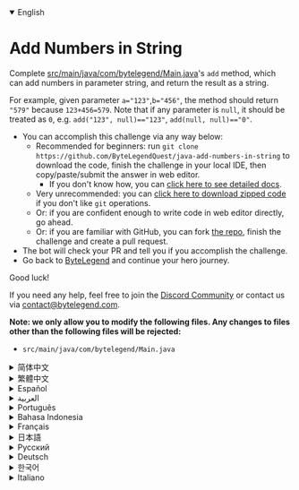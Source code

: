 <details open='true'>
<summary>English</summary>

# Add Numbers in String

Complete [src/main/java/com/bytelegend/Main.java](https://github.com/ByteLegendQuest/java-add-numbers-in-string/blob/main/src/main/java/com/bytelegend/Main.java)'s `add` method, which can add numbers in parameter string,
and return the result as a string.

For example, given parameter `a="123"`,`b="456"`, the method should return `"579"` because `123+456=579`.
Note that if any parameter is `null`, it should be treated as `0`, e.g. `add("123", null)=="123"`, `add(null, null)=="0"`.

- You can accomplish this challenge via any way below:
  - Recommended for beginners: run `git clone https://github.com/ByteLegendQuest/java-add-numbers-in-string` to download the code,
    finish the challenge in your local IDE, then copy/paste/submit the answer in web editor.
    - If you don't know how, you can [click here to see detailed docs](https://github.com/ByteLegendQuest/java-add-numbers-in-string/blob/main/docs/en/clone-and-import.md).
  - Very unrecommended: you can [click here to download zipped code](https://codeload.github.com/ByteLegendQuest/java-add-numbers-in-string/zip/refs/heads/main) if you don't like `git` operations.
  - Or: if you are confident enough to write code in web editor directly, go ahead.
  - Or: if you are familiar with GitHub, you can fork [the repo](https://github.com/ByteLegendQuest/java-add-numbers-in-string), finish the challenge and create a pull request.
- The bot will check your PR and tell you if you accomplish the challenge.
- Go back to [ByteLegend](https://bytelegend.com) and continue your hero journey.

Good luck!

If you need any help, feel free to join the [Discord Community](https://discord.gg/35RreUUGWt) or contact us via [contact@bytelegend.com](mailto:contact@bytelegend.com).

**Note: we only allow you to modify the following files.
Any changes to files other than the following files will be rejected:**

- `src/main/java/com/bytelegend/Main.java`
</details>
<details>
<summary>简体中文</summary>

# 将字符串中的数字相加

实现[src/main/java/com/bytelegend/Main.java](https://github.com/ByteLegendQuest/java-add-numbers-in-string/blob/main/src/main/java/com/bytelegend/Main.java)中的`add`方法，使之能将参数字符串中的数字相加后返回。
例如，给定`a="123"`,`b="456"`，返回`"579"`，因为`123+456=579`
注意，若参数为`null`，则当作`0`处理，即`add("123", null)=="123"`, `add(null, null)=="0"`。

- 你可以使用以下任意一种方法完成挑战：
  - 初学者推荐：运行`git clone https://git.bytelegend.com/ByteLegendQuest/java-add-numbers-in-string`将代码下载到本地，在本地使用IDE调试完成后复制到网页编辑器里提交。
    - 如果你不知道怎么做，可以点击[这里查看详细文档](https://github.com/ByteLegendQuest/java-add-numbers-in-string/blob/main/docs/zh_hans/clone-and-import.md)。
  - 非常不推荐：如果你实在不喜欢`git`命令行操作，你可以[点击这里直接下载打包好的代码](https://ghcodeload.bytelegend.com/ByteLegendQuest/java-add-numbers-in-string/zip/refs/heads/main)。
  - 或者：如果你非常自信不需要下载代码到本地调试，可以使用网页编辑器直接提交。
  - 或者：如果你对GitHub非常熟悉，你可以fork[这个仓库](https://github.com/ByteLegendQuest/java-add-numbers-in-string)、完成挑战后，创建一个Pull Request。
- 机器人将会检查你的答案，告诉你你是否通过了挑战。
- 回到[字节传说](https://bytelegend.com)，然后继续你的英雄旅程。

祝你好运！

如果你需要任何帮助，欢迎加入官方玩家QQ群（在[首页](https://bytelegend.com)右下角的`联系 & 关于`菜单里可以找到入群方式）或者[Discord社区](https://discord.gg/PvmqK3hF)，或email至[contact@bytelegend.com](mailto:contact@bytelegend.com)。

**注意：我们只允许您修改以下文件，任何对其他文件的修改都会被拒绝：**

- `src/main/java/com/bytelegend/Main.java`
</details>
<details>
<summary>繁體中文</summary>

<h1>在字符串中添加數字</h1><p>完成<a href="https://github.com/ByteLegendQuest/java-add-numbers-in-string/blob/main/src/main/java/com/bytelegend/Main.java" target="_blank">src/main/java/com/bytelegend/Main.java</a>的<code class="notranslate">add</code>方法，可以在參數字符串中添加數字，並將結果作為字符串返回。</p><p>例如，給定參數<code class="notranslate">a=&quot;123&quot;</code> , <code class="notranslate">b=&quot;456&quot;</code> ，該方法應該返回<code class="notranslate">&quot;579&quot;</code>因為<code class="notranslate">123+456=579</code> 。請注意，如果任何參數為<code class="notranslate">null</code> ，則應將其視為<code class="notranslate">0</code> ，例如<code class="notranslate">add(&quot;123&quot;, null)==&quot;123&quot;</code> ， <code class="notranslate">add(null, null)==&quot;0&quot;</code> 。</p><ul><li>您可以通過以下任何方式完成此挑戰：<ul><li>推薦給初學者：運行<code class="notranslate">git clone https://github.com/ByteLegendQuest/java-add-numbers-in-string</code>下載代碼，在本地 IDE 中完成挑戰，然後在網頁編輯器中復制/粘貼/提交答案.<ul><li>如果您不知道如何操作，可以<a href="https://github.com/ByteLegendQuest/java-add-numbers-in-string/blob/main/docs/en/clone-and-import.md" target="_blank">單擊此處查看詳細文檔</a>。</li></ul></li><li>非常不推薦：如果你不喜歡<code class="notranslate">git</code>操作，可以<a href="https://codeload.github.com/ByteLegendQuest/java-add-numbers-in-string/zip/refs/heads/main" target="_blank">點擊這裡下載壓縮代碼</a>。</li><li>或者：如果您有足夠的信心直接在 Web 編輯器中編寫代碼，請繼續。</li><li>或者：如果你熟悉 GitHub，你可以 fork<a href="https://github.com/ByteLegendQuest/java-add-numbers-in-string" target="_blank">倉庫</a>，完成挑戰並創建一個拉取請求。</li></ul></li><li>機器人會檢查你的 PR 並告訴你是否完成了挑戰。</li><li>回到<a href="https://bytelegend.com" target="_blank">ByteLegend</a>繼續你的英雄之旅。</li></ul><p>祝你好運！</p><p>如果您需要任何幫助，請隨時加入<a href="https://discord.gg/35RreUUGWt" target="_blank">Discord 社區</a>或通過<a href="mailto:contact@bytelegend.com" target="_blank">contact@bytelegend.com</a>聯繫我們。</p><p><strong>注意：我們只允許您修改以下文件。對以下文件以外的文件的任何更改都將被拒絕：</strong></p><ul><li> <code class="notranslate">src/main/java/com/bytelegend/Main.java</code></li></ul></details>
<details>
<summary>Español</summary>

<h1>Agregar números en cadena</h1><p> Complete el método <code class="notranslate">add</code> de <a href="https://github.com/ByteLegendQuest/java-add-numbers-in-string/blob/main/src/main/java/com/bytelegend/Main.java" target="_blank">src/main/java/com/bytelegend/Main.java</a> , que puede agregar números en la cadena de parámetros y devolver el resultado como una cadena.</p><p> Por ejemplo, dado el parámetro <code class="notranslate">a=&quot;123&quot;</code> , <code class="notranslate">b=&quot;456&quot;</code> , el método debería devolver <code class="notranslate">&quot;579&quot;</code> porque <code class="notranslate">123+456=579</code> . Tenga en cuenta que si algún parámetro es <code class="notranslate">null</code> , debe tratarse como <code class="notranslate">0</code> , por ejemplo, <code class="notranslate">add(&quot;123&quot;, null)==&quot;123&quot;</code> , <code class="notranslate">add(null, null)==&quot;0&quot;</code> .</p><ul><li> Puede lograr este desafío de cualquier manera a continuación:<ul><li> Recomendado para principiantes: ejecute <code class="notranslate">git clone https://github.com/ByteLegendQuest/java-add-numbers-in-string</code> para descargar el código, finalice el desafío en su IDE local, luego copie/pegue/envíe la respuesta en el editor web .<ul><li> Si no sabe cómo hacerlo, puede <a href="https://github.com/ByteLegendQuest/java-add-numbers-in-string/blob/main/docs/en/clone-and-import.md" target="_blank">hacer clic aquí para ver los documentos detallados</a> .</li></ul></li><li> Muy poco recomendado: puede <a href="https://codeload.github.com/ByteLegendQuest/java-add-numbers-in-string/zip/refs/heads/main" target="_blank">hacer clic aquí para descargar el código comprimido</a> si no le gustan las operaciones de <code class="notranslate">git</code> .</li><li> O: si tiene la confianza suficiente para escribir código en el editor web directamente, adelante.</li><li> O: si está familiarizado con GitHub, puede bifurcar <a href="https://github.com/ByteLegendQuest/java-add-numbers-in-string" target="_blank">el repositorio</a> , finalizar el desafío y crear una solicitud de extracción.</li></ul></li><li> El bot verificará tu PR y te dirá si logras el desafío.</li><li> Regrese a <a href="https://bytelegend.com" target="_blank">ByteLegend</a> y continúe su viaje de héroe.</li></ul><p> ¡Buena suerte!</p><p> Si necesita ayuda, no dude en unirse a la <a href="https://discord.gg/35RreUUGWt" target="_blank">comunidad de Discord</a> o contáctenos a través de <a href="mailto:contact@bytelegend.com" target="_blank">contact@bytelegend.com</a> .</p><p> <strong>Nota: solo le permitimos modificar los siguientes archivos. Cualquier cambio en los archivos que no sean los siguientes archivos será rechazado:</strong></p><ul><li> <code class="notranslate">src/main/java/com/bytelegend/Main.java</code></li></ul></details>
<details>
<summary>العربية</summary>

<h1 style=";text-align:right;direction:rtl">أضف أرقامًا في سلسلة</h1><p style=";text-align:right;direction:rtl"> أكمل <a href="https://github.com/ByteLegendQuest/java-add-numbers-in-string/blob/main/src/main/java/com/bytelegend/Main.java" target="_blank">src / main / java / com / bytelegend / Main.java</a> طريقة <code class="notranslate">add</code> ، والتي يمكنها إضافة أرقام في سلسلة المعلمات ، وإرجاع النتيجة كسلسلة.</p><p style=";text-align:right;direction:rtl"> على سبيل المثال ، معطى المعلمة <code class="notranslate">a=&quot;123&quot;</code> ، <code class="notranslate">b=&quot;456&quot;</code> ، يجب أن تُرجع الطريقة <code class="notranslate">&quot;579&quot;</code> لأن <code class="notranslate">123+456=579</code> . لاحظ أنه إذا كانت أي معلمة <code class="notranslate">null</code> ، فيجب معاملتها على أنها <code class="notranslate">0</code> ، على سبيل المثال <code class="notranslate">add(&quot;123&quot;, null)==&quot;123&quot;</code> ، <code class="notranslate">add(null, null)==&quot;0&quot;</code> .</p><ul style=";text-align:right;direction:rtl"><li style=";text-align:right;direction:rtl"> يمكنك إنجاز هذا التحدي بأي طريقة أدناه:<ul style=";text-align:right;direction:rtl"><li style=";text-align:right;direction:rtl"> موصى به للمبتدئين: قم بتشغيل <code class="notranslate">git clone https://github.com/ByteLegendQuest/java-add-numbers-in-string</code> لتنزيل الكود ، وإنهاء التحدي في IDE المحلي الخاص بك ، ثم نسخ / لصق / إرسال الإجابة في محرر الويب .<ul style=";text-align:right;direction:rtl"><li style=";text-align:right;direction:rtl"> إذا كنت لا تعرف كيف يمكنك <a href="https://github.com/ByteLegendQuest/java-add-numbers-in-string/blob/main/docs/en/clone-and-import.md" target="_blank">النقر هنا لمشاهدة المستندات التفصيلية</a> .</li></ul></li><li style=";text-align:right;direction:rtl"> غير موصى به على الإطلاق: يمكنك <a href="https://codeload.github.com/ByteLegendQuest/java-add-numbers-in-string/zip/refs/heads/main" target="_blank">النقر هنا لتنزيل رمز مضغوط</a> إذا كنت لا تحب عمليات <code class="notranslate">git</code> .</li><li style=";text-align:right;direction:rtl"> أو: إذا كنت واثقًا بدرجة كافية لكتابة التعليمات البرمجية في محرر الويب مباشرةً ، فابدأ.</li><li style=";text-align:right;direction:rtl"> أو: إذا كنت معتادًا على GitHub ، فيمكنك تفرع <a href="https://github.com/ByteLegendQuest/java-add-numbers-in-string" target="_blank">الريبو</a> وإنهاء التحدي وإنشاء طلب سحب.</li></ul></li><li style=";text-align:right;direction:rtl"> سيتحقق الروبوت من العلاقات العامة الخاصة بك ويخبرك إذا أنجزت التحدي.</li><li style=";text-align:right;direction:rtl"> ارجع إلى <a href="https://bytelegend.com" target="_blank">ByteLegend وتابع</a> رحلة بطلك.</li></ul><p style=";text-align:right;direction:rtl"> حظ سعيد!</p><p style=";text-align:right;direction:rtl"> إذا كنت بحاجة إلى أي مساعدة ، فلا تتردد في الانضمام إلى <a href="https://discord.gg/35RreUUGWt" target="_blank">مجتمع Discord</a> أو الاتصال بنا عبر <a href="mailto:contact@bytelegend.com" target="_blank">contact@bytelegend.com</a> .</p><p style=";text-align:right;direction:rtl"> <strong>ملاحظة: نسمح لك فقط بتعديل الملفات التالية. سيتم رفض أي تغييرات يتم إجراؤها على الملفات بخلاف الملفات التالية:</strong></p><ul style=";text-align:right;direction:rtl"><li style=";text-align:right;direction:rtl"> <code class="notranslate">src/main/java/com/bytelegend/Main.java</code></li></ul></details>
<details>
<summary>Português</summary>

<h1>Adicionar números na string</h1><p> Complete o método <code class="notranslate">add</code> de <a href="https://github.com/ByteLegendQuest/java-add-numbers-in-string/blob/main/src/main/java/com/bytelegend/Main.java" target="_blank">src/main/java/com/bytelegend/Main.java</a> , que pode adicionar números na string de parâmetro e retornar o resultado como uma string.</p><p> Por exemplo, dado o parâmetro <code class="notranslate">a=&quot;123&quot;</code> , <code class="notranslate">b=&quot;456&quot;</code> , o método deve retornar <code class="notranslate">&quot;579&quot;</code> porque <code class="notranslate">123+456=579</code> . Observe que se algum parâmetro for <code class="notranslate">null</code> , ele deve ser tratado como <code class="notranslate">0</code> , por exemplo, <code class="notranslate">add(&quot;123&quot;, null)==&quot;123&quot;</code> , <code class="notranslate">add(null, null)==&quot;0&quot;</code> .</p><ul><li> Você pode realizar este desafio de qualquer maneira abaixo:<ul><li> Recomendado para iniciantes: execute <code class="notranslate">git clone https://github.com/ByteLegendQuest/java-add-numbers-in-string</code> para baixar o código, termine o desafio em seu IDE local e copie/cole/envie a resposta no editor da web .<ul><li> Se você não sabe como, você pode <a href="https://github.com/ByteLegendQuest/java-add-numbers-in-string/blob/main/docs/en/clone-and-import.md" target="_blank">clicar aqui para ver documentos detalhados</a> .</li></ul></li><li> Muito não recomendado: você pode <a href="https://codeload.github.com/ByteLegendQuest/java-add-numbers-in-string/zip/refs/heads/main" target="_blank">clicar aqui para baixar o código zipado</a> se não gostar das operações do <code class="notranslate">git</code> .</li><li> Ou: se você estiver confiante o suficiente para escrever código diretamente no editor web, vá em frente.</li><li> Ou: se você estiver familiarizado com o GitHub, você pode bifurcar <a href="https://github.com/ByteLegendQuest/java-add-numbers-in-string" target="_blank">o repo</a> , finalizar o desafio e criar um pull request.</li></ul></li><li> O bot verificará seu PR e informará se você cumpriu o desafio.</li><li> Volte para <a href="https://bytelegend.com" target="_blank">ByteLegend</a> e continue sua jornada de herói.</li></ul><p> Boa sorte!</p><p> Se precisar de ajuda, sinta-se à vontade para se juntar à <a href="https://discord.gg/35RreUUGWt" target="_blank">Comunidade Discord</a> ou entre em contato conosco via <a href="mailto:contact@bytelegend.com" target="_blank">contact@bytelegend.com</a> .</p><p> <strong>Nota: só permitimos que você modifique os seguintes arquivos. Quaisquer alterações em arquivos que não sejam os arquivos a seguir serão rejeitadas:</strong></p><ul><li> <code class="notranslate">src/main/java/com/bytelegend/Main.java</code></li></ul></details>
<details>
<summary>Bahasa Indonesia</summary>

<h1>Tambahkan Angka dalam String</h1><p> Lengkapi metode <code class="notranslate">add</code> <a href="https://github.com/ByteLegendQuest/java-add-numbers-in-string/blob/main/src/main/java/com/bytelegend/Main.java" target="_blank">src/main/java/com/bytelegend/Main.java</a> , yang dapat menambahkan angka dalam string parameter, dan mengembalikan hasilnya sebagai string.</p><p> Misalnya, diberikan parameter <code class="notranslate">a=&quot;123&quot;</code> , <code class="notranslate">b=&quot;456&quot;</code> , metode harus mengembalikan <code class="notranslate">&quot;579&quot;</code> karena <code class="notranslate">123+456=579</code> . Perhatikan bahwa jika ada parameter <code class="notranslate">null</code> , itu harus diperlakukan sebagai <code class="notranslate">0</code> , misalnya <code class="notranslate">add(&quot;123&quot;, null)==&quot;123&quot;</code> , <code class="notranslate">add(null, null)==&quot;0&quot;</code> .</p><ul><li> Anda dapat menyelesaikan tantangan ini melalui cara apa pun di bawah ini:<ul><li> Direkomendasikan untuk pemula: jalankan <code class="notranslate">git clone https://github.com/ByteLegendQuest/java-add-numbers-in-string</code> untuk mengunduh kode, selesaikan tantangan di IDE lokal Anda, lalu salin/tempel/kirim jawabannya di editor web .<ul><li> Jika Anda tidak tahu caranya, Anda dapat <a href="https://github.com/ByteLegendQuest/java-add-numbers-in-string/blob/main/docs/en/clone-and-import.md" target="_blank">mengklik di sini untuk melihat dokumen terperinci</a> .</li></ul></li><li> Sangat tidak direkomendasikan: Anda dapat <a href="https://codeload.github.com/ByteLegendQuest/java-add-numbers-in-string/zip/refs/heads/main" target="_blank">mengklik di sini untuk mengunduh kode zip</a> jika Anda tidak menyukai operasi <code class="notranslate">git</code> .</li><li> Atau: jika Anda cukup percaya diri untuk menulis kode di editor web secara langsung, silakan.</li><li> Atau: jika Anda terbiasa dengan GitHub, Anda dapat melakukan fork <a href="https://github.com/ByteLegendQuest/java-add-numbers-in-string" target="_blank">repo</a> , menyelesaikan tantangan, dan membuat permintaan tarik.</li></ul></li><li> Bot akan memeriksa PR Anda dan memberi tahu Anda jika Anda menyelesaikan tantangan.</li><li> Kembali ke <a href="https://bytelegend.com" target="_blank">ByteLegend</a> dan lanjutkan perjalanan pahlawan Anda.</li></ul><p> Semoga beruntung!</p><p> Jika Anda memerlukan bantuan, jangan ragu untuk bergabung dengan <a href="https://discord.gg/35RreUUGWt" target="_blank">Komunitas Discord</a> atau hubungi kami melalui <a href="mailto:contact@bytelegend.com" target="_blank">contact@bytelegend.com</a> .</p><p> <strong>Catatan: kami hanya mengizinkan Anda untuk mengubah file berikut. Setiap perubahan pada file selain file berikut akan ditolak:</strong></p><ul><li> <code class="notranslate">src/main/java/com/bytelegend/Main.java</code></li></ul></details>
<details>
<summary>Français</summary>

<h1>Ajouter des nombres dans la chaîne</h1><p> Complétez la méthode <code class="notranslate">add</code> de <a href="https://github.com/ByteLegendQuest/java-add-numbers-in-string/blob/main/src/main/java/com/bytelegend/Main.java" target="_blank">src/main/java/com/bytelegend/Main.java</a> , qui peut ajouter des nombres dans la chaîne de paramètres et renvoyer le résultat sous forme de chaîne.</p><p> Par exemple, étant donné le paramètre <code class="notranslate">a=&quot;123&quot;</code> , <code class="notranslate">b=&quot;456&quot;</code> , la méthode doit renvoyer <code class="notranslate">&quot;579&quot;</code> car <code class="notranslate">123+456=579</code> . Notez que si un paramètre est <code class="notranslate">null</code> , il doit être traité comme <code class="notranslate">0</code> , par exemple <code class="notranslate">add(&quot;123&quot;, null)==&quot;123&quot;</code> , <code class="notranslate">add(null, null)==&quot;0&quot;</code> .</p><ul><li> Vous pouvez accomplir ce défi de n&#39;importe quelle manière ci-dessous:<ul><li> Recommandé pour les débutants : exécutez <code class="notranslate">git clone https://github.com/ByteLegendQuest/java-add-numbers-in-string</code> pour télécharger le code, terminez le défi dans votre IDE local, puis copiez/collez/soumettez la réponse dans l&#39;éditeur Web .<ul><li> Si vous ne savez pas comment faire, vous pouvez <a href="https://github.com/ByteLegendQuest/java-add-numbers-in-string/blob/main/docs/en/clone-and-import.md" target="_blank">cliquer ici pour voir la documentation détaillée</a> .</li></ul></li><li> Très déconseillé : vous pouvez <a href="https://codeload.github.com/ByteLegendQuest/java-add-numbers-in-string/zip/refs/heads/main" target="_blank">cliquer ici pour télécharger le code compressé</a> si vous n&#39;aimez pas les opérations <code class="notranslate">git</code> .</li><li> Ou : si vous êtes suffisamment confiant pour écrire du code directement dans l&#39;éditeur Web, continuez.</li><li> Ou : si vous êtes familier avec GitHub, vous pouvez forker <a href="https://github.com/ByteLegendQuest/java-add-numbers-in-string" target="_blank">le dépôt</a> , terminer le défi et créer une demande d&#39;extraction.</li></ul></li><li> Le bot vérifiera votre PR et vous dira si vous accomplissez le défi.</li><li> Retournez à <a href="https://bytelegend.com" target="_blank">ByteLegend</a> et continuez votre voyage de héros.</li></ul><p> Bonne chance!</p><p> Si vous avez besoin d&#39;aide, n&#39;hésitez pas à rejoindre la <a href="https://discord.gg/35RreUUGWt" target="_blank">communauté Discord</a> ou à nous contacter via <a href="mailto:contact@bytelegend.com" target="_blank">contact@bytelegend.com</a> .</p><p> <strong>Remarque : nous vous autorisons uniquement à modifier les fichiers suivants. Toute modification de fichiers autres que les fichiers suivants sera rejetée :</strong></p><ul><li> <code class="notranslate">src/main/java/com/bytelegend/Main.java</code></li></ul></details>
<details>
<summary>日本語</summary>

<h1>文字列に数値を追加する</h1><p><a href="https://github.com/ByteLegendQuest/java-add-numbers-in-string/blob/main/src/main/java/com/bytelegend/Main.java" target="_blank">src / main / java / com / bytelegend / Main.java</a>の<code class="notranslate">add</code>メソッドを完了します。このメソッドは、パラメーター文字列に数値を追加し、結果を文字列として返すことができます。</p><p>たとえば、パラメータ<code class="notranslate">a=&quot;123&quot;</code> 、 <code class="notranslate">b=&quot;456&quot;</code>の場合、 <code class="notranslate">123+456=579</code>であるため、メソッドは<code class="notranslate">&quot;579&quot;</code>を返す必要があります。パラメータが<code class="notranslate">null</code>の場合は、 <code class="notranslate">0</code>として扱う必要があることに注意してください。たとえば<code class="notranslate">add(&quot;123&quot;, null)==&quot;123&quot;</code> 、 <code class="notranslate">add(null, null)==&quot;0&quot;</code>などです。</p><ul><li>この課題は、以下のいずれかの方法で達成できます。<ul><li>初心者に推奨： <code class="notranslate">git clone https://github.com/ByteLegendQuest/java-add-numbers-in-string</code>を実行してコードをダウンロードし、ローカルIDEでチャレンジを終了してから、Webエディターで回答をコピー/貼り付け/送信します。<ul><li>方法がわからない場合は、 <a href="https://github.com/ByteLegendQuest/java-add-numbers-in-string/blob/main/docs/en/clone-and-import.md" target="_blank">ここをクリックして詳細なドキュメントを参照してください</a>。</li></ul></li><li>非常に推奨されていません<code class="notranslate">git</code>操作が気に入らない場合は、 <a href="https://codeload.github.com/ByteLegendQuest/java-add-numbers-in-string/zip/refs/heads/main" target="_blank">ここをクリックしてzipコードをダウンロード</a>できます。</li><li>または：Webエディターで直接コードを記述できる自信がある場合は、先に進んでください。</li><li>または：GitHubに精通している場合は<a href="https://github.com/ByteLegendQuest/java-add-numbers-in-string" target="_blank">、リポジトリ</a>をフォークしてチャレンジを終了し、プルリクエストを作成できます。</li></ul></li><li>ボットはPRをチェックし、チャレンジを達成したかどうかを通知します。</li><li> <a href="https://bytelegend.com" target="_blank">ByteLegend</a>に戻り、ヒーローの旅を続けてください。</li></ul><p>幸運を！</p><p>ヘルプが必要な場合は、 <a href="https://discord.gg/35RreUUGWt" target="_blank">Discordコミュニティ</a>に参加するか、contact <a href="mailto:contact@bytelegend.com" target="_blank">@bytelegend.com</a>からお問い合わせください。</p><p><strong>注：変更できるのは次のファイルのみです。次のファイル以外のファイルへの変更は拒否されます。</strong></p><ul><li> <code class="notranslate">src/main/java/com/bytelegend/Main.java</code></li></ul></details>
<details>
<summary>Русский</summary>

<h1>Добавить числа в строку</h1><p> Завершите метод <code class="notranslate">add</code> <a href="https://github.com/ByteLegendQuest/java-add-numbers-in-string/blob/main/src/main/java/com/bytelegend/Main.java" target="_blank">src/main/java/com/bytelegend/Main.java</a> , который может добавлять числа в строку параметров и возвращать результат в виде строки.</p><p> Например, при заданном параметре <code class="notranslate">a=&quot;123&quot;</code> , <code class="notranslate">b=&quot;456&quot;</code> метод должен вернуть <code class="notranslate">&quot;579&quot;</code> , потому что <code class="notranslate">123+456=579</code> . Обратите внимание, что если какой-либо параметр имеет <code class="notranslate">null</code> , его следует рассматривать как <code class="notranslate">0</code> , например, <code class="notranslate">add(&quot;123&quot;, null)==&quot;123&quot;</code> , <code class="notranslate">add(null, null)==&quot;0&quot;</code> .</p><ul><li> Вы можете выполнить эту задачу любым способом, указанным ниже:<ul><li> Рекомендуется для начинающих: запустите <code class="notranslate">git clone https://github.com/ByteLegendQuest/java-add-numbers-in-string</code> , чтобы загрузить код, завершите задание в локальной среде IDE, затем скопируйте/вставьте/отправьте ответ в веб-редакторе. .<ul><li> Если вы не знаете, как это сделать, вы можете <a href="https://github.com/ByteLegendQuest/java-add-numbers-in-string/blob/main/docs/en/clone-and-import.md" target="_blank">щелкнуть здесь, чтобы просмотреть подробную документацию</a> .</li></ul></li><li> Крайне не рекомендуется: вы можете <a href="https://codeload.github.com/ByteLegendQuest/java-add-numbers-in-string/zip/refs/heads/main" target="_blank">щелкнуть здесь, чтобы загрузить заархивированный код</a> , если вам не нравятся операции <code class="notranslate">git</code> .</li><li> Или: если вы достаточно уверены, чтобы писать код напрямую в веб-редакторе, вперед.</li><li> Или: если вы знакомы с GitHub, вы можете разветвить <a href="https://github.com/ByteLegendQuest/java-add-numbers-in-string" target="_blank">репозиторий</a> , выполнить задание и создать запрос на включение.</li></ul></li><li> Бот проверит ваш PR и сообщит, выполнили ли вы задание.</li><li> Вернитесь в <a href="https://bytelegend.com" target="_blank">ByteLegend</a> и продолжайте свое героическое путешествие.</li></ul><p> Удачи!</p><p> Если вам нужна помощь, присоединяйтесь к <a href="https://discord.gg/35RreUUGWt" target="_blank">сообществу Discord</a> или свяжитесь с нами по <a href="mailto:contact@bytelegend.com" target="_blank">адресу contact@bytelegend.com</a> .</p><p> <strong>Примечание: мы разрешаем вам изменять только следующие файлы. Любые изменения в файлах, кроме следующих файлов, будут отклонены:</strong></p><ul><li> <code class="notranslate">src/main/java/com/bytelegend/Main.java</code></li></ul></details>
<details>
<summary>Deutsch</summary>

<h1>Zahlen in Zeichenfolge hinzufügen</h1><p> Vervollständigen Sie die Methode <code class="notranslate">add</code> von <a href="https://github.com/ByteLegendQuest/java-add-numbers-in-string/blob/main/src/main/java/com/bytelegend/Main.java" target="_blank">src/main/java/com/bytelegend/Main.java</a> , die Zahlen in die Parameterzeichenfolge einfügen und das Ergebnis als Zeichenfolge zurückgeben kann.</p><p> Beispielsweise sollte die Methode bei gegebenem Parameter <code class="notranslate">a=&quot;123&quot;</code> , <code class="notranslate">b=&quot;456&quot;</code> <code class="notranslate">&quot;579&quot;</code> zurückgeben, weil <code class="notranslate">123+456=579</code> . Beachten Sie, dass wenn ein Parameter <code class="notranslate">null</code> ist, er als <code class="notranslate">0</code> behandelt werden sollte, z. B. <code class="notranslate">add(&quot;123&quot;, null)==&quot;123&quot;</code> , <code class="notranslate">add(null, null)==&quot;0&quot;</code> .</p><ul><li> Sie können diese Herausforderung auf eine der folgenden Arten meistern:<ul><li> Empfohlen für Anfänger: Führen Sie <code class="notranslate">git clone https://github.com/ByteLegendQuest/java-add-numbers-in-string</code> aus, um den Code herunterzuladen, beenden Sie die Herausforderung in Ihrer lokalen IDE und kopieren/fügen Sie dann die Antwort im Web-Editor ein/übermitteln Sie sie .<ul><li> Wenn Sie nicht wissen, wie, können <a href="https://github.com/ByteLegendQuest/java-add-numbers-in-string/blob/main/docs/en/clone-and-import.md" target="_blank">Sie hier klicken, um detaillierte Dokumente anzuzeigen</a> .</li></ul></li><li> Sehr nicht zu empfehlen: Sie können <a href="https://codeload.github.com/ByteLegendQuest/java-add-numbers-in-string/zip/refs/heads/main" target="_blank">hier klicken, um den gezippten Code herunterzuladen,</a> wenn Sie <code class="notranslate">git</code> -Operationen nicht mögen.</li><li> Oder: Wenn Sie sicher genug sind, Code direkt im Web-Editor zu schreiben, fahren Sie fort.</li><li> Oder: Wenn Sie mit GitHub vertraut sind, können Sie <a href="https://github.com/ByteLegendQuest/java-add-numbers-in-string" target="_blank">das Repo forken</a> , die Challenge beenden und einen Pull-Request erstellen.</li></ul></li><li> Der Bot überprüft Ihre PR und teilt Ihnen mit, ob Sie die Herausforderung meistern.</li><li> Gehen Sie zurück zu <a href="https://bytelegend.com" target="_blank">ByteLegend</a> und setzen Sie Ihre Heldenreise fort.</li></ul><p> Viel Glück!</p><p> Wenn Sie Hilfe benötigen, können Sie sich gerne der <a href="https://discord.gg/35RreUUGWt" target="_blank">Discord Community</a> anschließen oder uns über <a href="mailto:contact@bytelegend.com" target="_blank">contact@bytelegend.com kontaktieren</a> .</p><p> <strong>Hinweis: Wir erlauben Ihnen nur, die folgenden Dateien zu ändern. Alle Änderungen an anderen Dateien als den folgenden Dateien werden abgelehnt:</strong></p><ul><li> <code class="notranslate">src/main/java/com/bytelegend/Main.java</code></li></ul></details>
<details>
<summary>한국어</summary>

<h1>문자열에 숫자 추가</h1><p> 매개변수 문자열에 숫자를 추가할 수 있는 <a href="https://github.com/ByteLegendQuest/java-add-numbers-in-string/blob/main/src/main/java/com/bytelegend/Main.java" target="_blank">src/main/java/com/bytelegend/Main.java</a> 의 <code class="notranslate">add</code> 메소드를 완료하고 결과를 문자열로 반환합니다.</p><p> 예를 들어 매개변수 <code class="notranslate">a=&quot;123&quot;</code> , <code class="notranslate">b=&quot;456&quot;</code> 가 주어지면 <code class="notranslate">123+456=579</code> 이므로 메서드는 <code class="notranslate">&quot;579&quot;</code> 를 반환해야 합니다. 매개변수가 <code class="notranslate">null</code> <code class="notranslate">0</code> 으로 처리되어야 합니다(예: <code class="notranslate">add(&quot;123&quot;, null)==&quot;123&quot;</code> , <code class="notranslate">add(null, null)==&quot;0&quot;</code> .</p><ul><li> 아래 방법을 통해 이 챌린지를 완료할 수 있습니다.<ul><li> 초보자를 위한 권장 사항: <code class="notranslate">git clone https://github.com/ByteLegendQuest/java-add-numbers-in-string</code> 을 실행하여 코드를 다운로드하고 로컬 IDE에서 챌린지를 완료한 다음 웹 편집기에서 답변을 복사/붙여넣기/제출합니다. .<ul><li> 방법을 모르는 경우 <a href="https://github.com/ByteLegendQuest/java-add-numbers-in-string/blob/main/docs/en/clone-and-import.md" target="_blank">여기를 클릭하여 자세한 문서를 볼</a> 수 있습니다.</li></ul></li><li> 매우 권장하지 않음: <code class="notranslate">git</code> 작업이 마음에 들지 않으면 <a href="https://codeload.github.com/ByteLegendQuest/java-add-numbers-in-string/zip/refs/heads/main" target="_blank">여기를 클릭하여 압축 코드를 다운로드</a> 할 수 있습니다.</li><li> 또는 웹 편집기에서 직접 코드를 작성할 만큼 자신이 있다면 계속 진행하십시오.</li><li> 또는 GitHub에 익숙하다면 리포지토리를 분기 <a href="https://github.com/ByteLegendQuest/java-add-numbers-in-string" target="_blank">하고</a> 챌린지를 완료하고 풀 요청을 생성할 수 있습니다.</li></ul></li><li> 봇은 PR을 확인하고 도전 과제를 달성했는지 알려줍니다.</li><li> <a href="https://bytelegend.com" target="_blank">ByteLegend</a> 로 돌아가 영웅 여정을 계속하세요.</li></ul><p> 행운을 빕니다!</p><p> 도움이 필요하면 언제든지 <a href="https://discord.gg/35RreUUGWt" target="_blank">Discord 커뮤니티</a> 에 가입하거나 <a href="mailto:contact@bytelegend.com" target="_blank">contact@bytelegend.com</a> 을 통해 문의하세요.</p><p> <strong>참고: 다음 파일만 수정할 수 있습니다. 다음 파일 이외의 파일에 대한 변경 사항은 거부됩니다.</strong></p><ul><li> <code class="notranslate">src/main/java/com/bytelegend/Main.java</code></li></ul></details>
<details>
<summary>Italiano</summary>

<h1>Aggiungi numeri nella stringa</h1><p> Completa il metodo <code class="notranslate">add</code> di <a href="https://github.com/ByteLegendQuest/java-add-numbers-in-string/blob/main/src/main/java/com/bytelegend/Main.java" target="_blank">src/main/java/com/bytelegend/Main.java</a> , che può aggiungere numeri nella stringa del parametro e restituire il risultato come stringa.</p><p> Ad esempio, dato il parametro <code class="notranslate">a=&quot;123&quot;</code> , <code class="notranslate">b=&quot;456&quot;</code> , il metodo dovrebbe restituire <code class="notranslate">&quot;579&quot;</code> perché <code class="notranslate">123+456=579</code> . Nota che se un parametro è <code class="notranslate">null</code> , dovrebbe essere trattato come <code class="notranslate">0</code> , ad esempio <code class="notranslate">add(&quot;123&quot;, null)==&quot;123&quot;</code> , <code class="notranslate">add(null, null)==&quot;0&quot;</code> .</p><ul><li> Puoi portare a termine questa sfida in qualsiasi modo di seguito:<ul><li> Consigliato per i principianti: esegui <code class="notranslate">git clone https://github.com/ByteLegendQuest/java-add-numbers-in-string</code> per scaricare il codice, completa la sfida nel tuo IDE locale, quindi copia/incolla/invia la risposta nell&#39;editor web .<ul><li> Se non sai come fare, puoi fare <a href="https://github.com/ByteLegendQuest/java-add-numbers-in-string/blob/main/docs/en/clone-and-import.md" target="_blank">clic qui per visualizzare i documenti dettagliati</a> .</li></ul></li><li> Molto sconsigliato: puoi fare <a href="https://codeload.github.com/ByteLegendQuest/java-add-numbers-in-string/zip/refs/heads/main" target="_blank">clic qui per scaricare il codice zippato</a> se non ti piacciono le operazioni <code class="notranslate">git</code> .</li><li> Oppure: se sei abbastanza sicuro da scrivere il codice direttamente nell&#39;editor web, vai avanti.</li><li> Oppure: se hai familiarità con GitHub, puoi eseguire il fork <a href="https://github.com/ByteLegendQuest/java-add-numbers-in-string" target="_blank">del repository</a> , completare la sfida e creare una richiesta pull.</li></ul></li><li> Il bot controllerà il tuo PR e ti dirà se hai superato la sfida.</li><li> Torna a <a href="https://bytelegend.com" target="_blank">ByteLegend</a> e continua il tuo viaggio da eroe.</li></ul><p> Buona fortuna!</p><p> Se hai bisogno di aiuto, non esitare a unirti alla <a href="https://discord.gg/35RreUUGWt" target="_blank">community di Discord</a> o contattaci tramite <a href="mailto:contact@bytelegend.com" target="_blank">contact@bytelegend.com</a> .</p><p> <strong>Nota: ti permettiamo solo di modificare i seguenti file. Eventuali modifiche ai file diversi dai seguenti file verranno rifiutate:</strong></p><ul><li> <code class="notranslate">src/main/java/com/bytelegend/Main.java</code></li></ul></details>